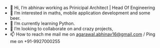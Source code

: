 - 👋 Hi, I’m abhinav working as Prinicipal Architect | Head Of Engineering   
- 👀 I’m interested in maths, mobile application development and some beer.
- 🌱 I’m currently learning Python.
- 💞️ I’m looking to collaborate on and crazy projects,
- 📫 How to reach me mail me on  agarawal.abhinav16@gmail.com / Ping me on +91-9927000255

<!---
abhifreez/abhifreez is a ✨ special ✨ repository because its `README.md` (this file) appears on your GitHub profile.
You can click the Preview link to take a look at your changes.
--->
